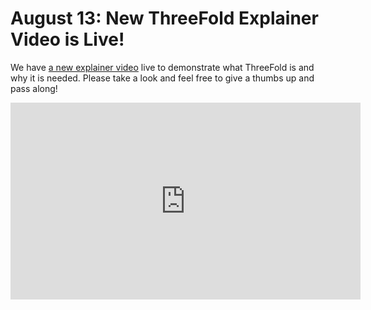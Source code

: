 # August 13: New ThreeFold Explainer Video is Live!

We have [a new explainer video](https://www.youtube.com/watch?v=5DtVU66Z74s) live to demonstrate what ThreeFold is and why it is needed. Please take a look and feel free to give a thumbs up and pass along!

<iframe width="560" height="315" src="https://www.youtube.com/embed/5DtVU66Z74s" frameborder="0" allow="accelerometer; autoplay; encrypted-media; gyroscope; picture-in-picture" allowfullscreen></iframe>